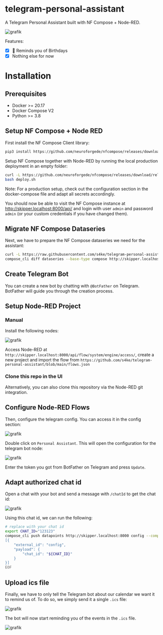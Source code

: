 telegram-personal-assistant
===========================

A Telegram Personal Assistant built with NF Compose + Node-RED.

![grafik](https://github.com/s4ke/telegram-personal-assistant/assets/719760/b6489430-8bac-4d36-ab41-19e7ddd34dc4)

Features:

- [x] 💯 Reminds you of Birthdays
- [x] Nothing else for now

# Installation

## Prerequisites

- Docker >= 20.17
- Docker Compose V2
- Python >= 3.8

## Setup NF Compose + Node RED

First install the NF Compose Client library:

```bash
pip3 install https://github.com/neuroforgede/nfcompose/releases/download/release%2F2.1.0-beta/compose_client-2.1.0-beta.tar.gz
```

Setup NF Compose together with Node-RED by running the local production deployment in an empty folder:

```bash
curl -L https://github.com/neuroforgede/nfcompose/releases/download/release%2F2.1.0-beta/deploy-production-docker-compose-2.1.0-beta.zip | busybox unzip -
bash deploy.sh
```

Note: For a production setup, check out the configuration section in the docker-compose file and adapt all secrets accordingly.

You should now be able to visit the NF Compose instance at http://skipper.localhost:8000/api/ and login with user `admin` and password `admin` (or your custom credentials if you have changed them). 

## Migrate NF Compose Dataseries

Next, we have to prepare the NF Compose dataseries we need for the assistant:

```bash
curl -L https://raw.githubusercontent.com/s4ke/telegram-personal-assistant/main/dataseries.json
compose_cli diff dataseries --base-type compose http://skipper.localhost:8000 ./dataseries.json --base-compose-user admin --base-compose-password admin | compose_cli apply dataseries-diff http://skipper.localhost:8000 --compose-user admin --compose-password admin
```

## Create Telegram Bot

You can create a new bot by chatting with `@BotFather` on Telegram. BotFather will guide you through the creation process.

## Setup Node-RED Project

### Manual

Install the following nodes:

![grafik](https://github.com/s4ke/telegram-personal-assistant/assets/719760/c312e267-5f97-44f9-b8fb-ea950c59d428)

Access Node-RED at `http://skipper.localhost:8000/api/flow/system/engine/access/`, create a new project and import the flow from `https://github.com/s4ke/telegram-personal-assistant/blob/main/flows.json`

### Clone this repo in the UI

Alternatively, you can also clone this repository via the Node-RED git integration.

## Configure Node-RED Flows

Then, configure the telegram config. You can access it in the config section:

![grafik](https://github.com/s4ke/telegram-personal-assistant/assets/719760/da136752-3882-4f86-9aa6-6fde56828b8c)

Double click on `Personal Assistant`. This will open the configuration for the telegram bot node:

![grafik](https://github.com/s4ke/telegram-personal-assistant/assets/719760/9cb2255d-eaf7-4d61-b680-bbdf0afa2e2c)

Enter the token you got from BotFather on Telegram and press `Update`.

## Adapt authorized chat id

Open a chat with your bot and send a message with `/chatId` to get the chat id:

![grafik](https://github.com/s4ke/telegram-personal-assistant/assets/719760/0ff0a074-6c3f-4c30-8826-87a493770b2f)

Using this chat id, we can run the following:

```bash
# replace with your chat id
export CHAT_ID="123123"
compose_cli push datapoints http://skipper.localhost:8000 config --compose-user admin --compose-password admin <<EOF
[{
    "external_id": "config",
    "payload": {
        "chat_id": "${CHAT_ID}"
    }
}]
EOF
```

## Upload ics file

Finally, we have to only tell the Telegram bot about our calendar we want it to remind us of. To do so, we simply send it a single `.ics` file:

![grafik](https://github.com/s4ke/telegram-personal-assistant/assets/719760/be46b3dd-138d-4d9d-8e5f-bd4111d24948)

The bot will now start reminding you of the events in the `.ics` file.

![grafik](https://github.com/s4ke/telegram-personal-assistant/assets/719760/02385762-5c98-474e-a403-7b578d812f67)

